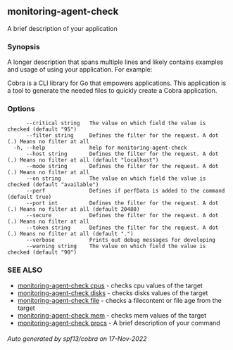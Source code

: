 ## monitoring-agent-check

A brief description of your application

### Synopsis

A longer description that spans multiple lines and likely contains
examples and usage of using your application. For example:

Cobra is a CLI library for Go that empowers applications.
This application is a tool to generate the needed files
to quickly create a Cobra application.

### Options

```
      --critical string   The value on which field the value is checked (default "95")
      --filter string     Defines the filter for the request. A dot (.) Means no filter at all
  -h, --help              help for monitoring-agent-check
      --host string       Defines the filter for the request. A dot (.) Means no filter at all (default "localhost")
      --mode string       Defines the filter for the request. A dot (.) Means no filter at all
      --on string         The value on which field the value is checked (default "available")
      --perf              Defines if perfData is added to the command (default true)
      --port int          Defines the filter for the request. A dot (.) Means no filter at all (default 20480)
      --secure            Defines the filter for the request. A dot (.) Means no filter at all
      --token string      Defines the filter for the request. A dot (.) Means no filter at all (default ".")
      --verbose           Prints out debug messages for developing
      --warning string    The value on which field the value is checked (default "90")
```

### SEE ALSO

* [monitoring-agent-check cpus](monitoring-agent-check_cpus.md)	 - checks cpu values of the target
* [monitoring-agent-check disks](monitoring-agent-check_disks.md)	 - checks disks values of the target
* [monitoring-agent-check file](monitoring-agent-check_file.md)	 - checks a filecontent or file age from the target
* [monitoring-agent-check mem](monitoring-agent-check_mem.md)	 - checks mem values of the target
* [monitoring-agent-check procs](monitoring-agent-check_procs.md)	 - A brief description of your command

###### Auto generated by spf13/cobra on 17-Nov-2022

